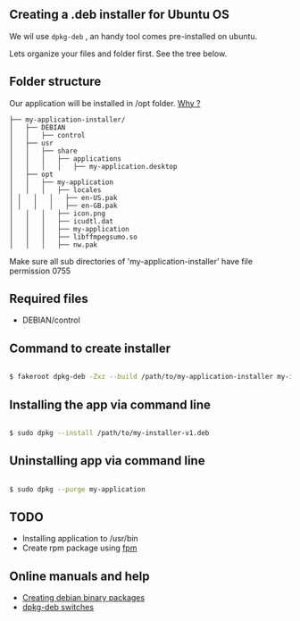 ## Creating a .deb installer for Ubuntu OS


We wil use ```dpkg-deb``` , an handy tool comes pre-installed on ubuntu.

Lets organize your files and folder first. See the tree below.


## Folder structure

Our application will be installed in /opt folder. [Why ?](http://www.tldp.org/LDP/Linux-Filesystem-Hierarchy/html/opt.html)

```
├── my-application-installer/
│   ├── DEBIAN
│   │   ├── control
│   ├── usr
│   │   ├── share
│   │   │   ├── applications
│   │   │   │   ├── my-application.desktop
│   ├── opt
│   │   ├── my-application
│   │   │   ├── locales
│ │   │   │   ├── en-US.pak
│ │   │   │   ├── en-GB.pak
│   │   │   ├── icon.png
│   │   │   ├── icudtl.dat
│   │   │   ├── my-application
│   │   │   ├── libffmpegsumo.so
│   │   │   ├── nw.pak
```

Make sure all sub directories of 'my-application-installer' have file permission 0755

## Required files
* DEBIAN/control 


## Command to create installer

```bash

$ fakeroot dpkg-deb -Zxz --build /path/to/my-application-installer my-installer-v1.deb


```

## Installing the app via command line

```bash

$ sudo dpkg --install /path/to/my-installer-v1.deb

```

## Uninstalling app via command line

```bash

$ sudo dpkg --purge my-application

```

## TODO
* Installing application to /usr/bin 
* Create rpm package using [fpm](https://github.com/jordansissel/fpm)



## Online manuals and help

* [Creating debian binary packages](http://tldp.org/HOWTO/html_single/Debian-Binary-Package-Building-HOWTO/)
* [dpkg-deb switches](http://manpages.ubuntu.com/manpages/hardy/man1/dpkg-deb.1.html)


